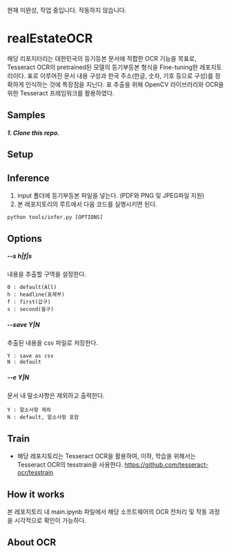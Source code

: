 현재 미완성, 작업 중입니다. 작동하지 않습니다.

# realEstateOCR
해당 리포지터리는 대한민국의 등기등본 문서에 적합한 OCR 기능을 목표로, Tesseract OCR의 pretrained된 모델의 등기부등본 형식을 Fine-tuning한 레포지토리이다. 표로 이루어진 문서 내용 구성과 한국 주소(한글, 숫자, 기호 등으로 구성)를 정확하게 인식하는 것에 특장점을 지닌다.
표 추출을 위해 OpenCV 라이브러리와 OCR을 위한 Tesseract 프레임워크를 활용하였다.

## Samples
##### 1. Clone this repo.
## Setup

## Inference
1. input 폴더에 등기부등본 파일을 넣는다. (PDF와 PNG 및 JPEG파일 지원)
2. 본 레포지토리의 루트에서 다음 코드를 실행시키면 된다.
````
python tools/infer.py [OPTIONS]
````
## Options
##### --s h|f|s
내용을 추출할 구역을 설정한다.
````
0 : default(All)
h : headline(표제부)
f : first(갑구)
s : second(을구)
````
##### --save Y|N
추출된 내용을 csv 파일로 저장한다.
````
Y : save as csv
N : default
````
##### --e Y|N
문서 내 말소사항은 제외하고 출력한다.
````
Y : 말소사항 제외
N : default, 말소사항 포함
````

## Train
* 해당 레포지토리는 Tesseract OCR을 활용하여, 이하, 학습을 위해서는 Tesseract OCR의 tesstrain을 사용한다.
https://github.com/tesseract-ocr/tesstrain

## How it works
본 레포지토리 내 main.ipynb 파일에서 해당 소프트웨어의 OCR 전처리 및 작동 과정을 시각적으로 확인이 가능하다.

## About OCR
